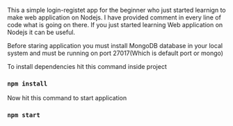 This a simple login-registet app for the beginner who just started learnign to make web application on Nodejs. I have provided comment in every line of code what is going on there. If you just started learning Web application on Nodejs it can be useful.

Before staring application you must install MongoDB database in your local system and must be running on port 27017(Which is default port or mongo)

To install dependencies hit this command inside project

### `npm install`

Now hit this command to start application

### `npm start`